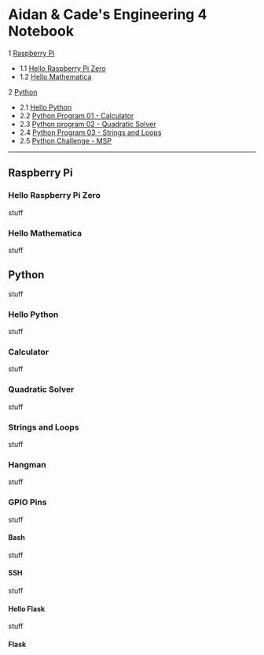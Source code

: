 # Aidan & Cade's Engineering 4 Notebook

1 [Raspberry Pi](https://github.com/ADaMiller14/Engineering_4_Notebook/edit/master/README.md#raspberry-pi)
  - 1.1 [Hello Raspberry Pi Zero](https://github.com/ADaMiller14/Engineering_4_Notebook/edit/master/README.md#hello-raspberry-pi-zero)
  - 1.2 [Hello Mathematica](https://github.com/ADaMiller14/Engineering_4_Notebook/edit/master/README.md#hello-mathematica)
  
2 [Python](https://github.com/ADaMiller14/Engineering_4_Notebook/edit/master/README.md#python)
  - 2.1 [Hello Python](https://github.com/ADaMiller14/Engineering_4_Notebook/edit/master/README.md#hello-python)
  - 2.2 [Python Program 01 - Calculator](https://github.com/ADaMiller14/Engineering_4_Notebook/edit/master/README.md#calculator)
  - 2.3 [Python program 02 - Quadratic Solver](https://github.com/ADaMiller14/Engineering_4_Notebook/edit/master/README.md#quadratic-solver)
  - 2.4 [Python Program 03 - Strings and Loops](https://github.com/ADaMiller14/Engineering_4_Notebook/edit/master/README.md#strings-and-loops)
  - 2.5 [Python Challenge - MSP](https://github.com/ADaMiller14/Engineering_4_Notebook/edit/master/README.md#hangman)
___
## Raspberry Pi
### Hello Raspberry Pi Zero
stuff
### Hello Mathematica
stuff
## Python
stuff
### Hello Python
stuff
### Calculator
stuff
### Quadratic Solver
stuff
### Strings and Loops
stuff
### Hangman
stuff
### GPIO Pins
stuff
#### Bash
stuff
#### SSH
stuff
#### Hello Flask
stuff
#### Flask
